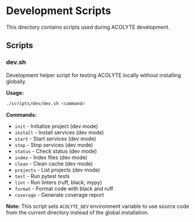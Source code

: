 # Development Scripts

This directory contains scripts used during ACOLYTE development.

## Scripts

### dev.sh

Development helper script for testing ACOLYTE locally without installing globally.

**Usage:**
```bash
./scripts/dev/dev.sh <command>
```

**Commands:**
- `init` - Initialize project (dev mode)
- `install` - Install services (dev mode)
- `start` - Start services (dev mode)
- `stop` - Stop services (dev mode)
- `status` - Check status (dev mode)
- `index` - Index files (dev mode)
- `clean` - Clean cache (dev mode)
- `projects` - List projects (dev mode)
- `test` - Run pytest tests
- `lint` - Run linters (ruff, black, mypy)
- `format` - Format code with black and ruff
- `coverage` - Generate coverage report

**Note:** This script sets `ACOLYTE_DEV` environment variable to use source code from the current directory instead of the global installation.
